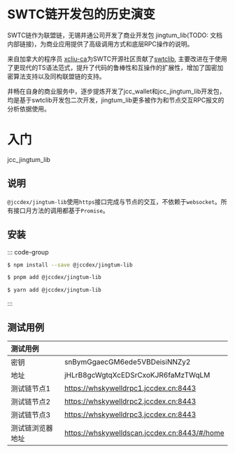 # SWTC链开发包的历史演变

SWTC链作为联盟链，无锡井通公司开发了商业开发包 jingtum_lib(TODO: 文档内部链接)，为商业应用提供了高级调用方式和底层RPC操作的说明。

来自加拿大的程序员 [xcliu-ca](https://github.com/xcliu-ca)为SWTC开源社区贡献了[swtclib](https://github.com/swtcca/swtclib), 主要改进在于使用了更现代的TS语法范式，提升了代码的鲁棒性和互操作的扩展性，增加了国密加密算法支持以及同构联盟链的支持。

井畅在自身的商业服务中，逐步提炼开发了jcc_wallet和jcc_jingtum_lib开发包，均是基于swtclib开发包二次开发，jingtum_lib更多被作为和节点交互RPC报文的分析依据使用。

# 入门

jcc_jingtum_lib

## 说明
`@jccdex/jingtum-lib`使用`https`接口完成与节点的交互，不依赖于`websocket`。所有接口月方法的调用都基于`Promise`。

## 安装

::: code-group

```sh [npm]
$ npm install --save @jccdex/jingtum-lib
```

```sh [pnpm]
$ pnpm add @jccdex/jingtum-lib
```

```sh [yarn]
$ yarn add @jccdex/jingtum-lib

```

:::

## 测试用例

| 测试用例 |  |
| :----| :---- |
| 密钥 | snBymGgaecGM6ede5VBDeisiNNZy2|
| 地址 | jHLrB8gcWgtqXcEDSrCxoKJR6faMzTWqLM|
| 测试链节点1 | https://whskywelldrpc1.jccdex.cn:8443|
| 测试链节点2 | https://whskywelldrpc2.jccdex.cn:8443|
| 测试链节点3 | https://whskywelldrpc3.jccdex.cn:8443|
|测试链浏览器地址| https://whskywelldscan.jccdex.cn:8443/#/home|